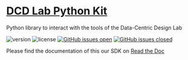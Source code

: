 # [DCD Lab Python Kit](https://datacentricdesign.org/tools/sdk-python/)

Python library to interact with the tools of the Data-Centric Design Lab

![version](https://img.shields.io/badge/version-0.1.14-blue.svg)
![license](https://img.shields.io/badge/license-MIT-blue.svg)
[![GitHub issues open](https://img.shields.io/github/issues/datacentricdesign/dcd-sdk-python.svg?maxAge=2592000)]()
[![GitHub issues closed](https://img.shields.io/github/issues-closed-raw/datacentricdesign/dcd-sdk-python.svg?maxAge=2592000)]()

Please find the documentation of this our SDK on [Read the Doc](https://dcd-lab-python-kit.readthedocs.io/en/master/)
